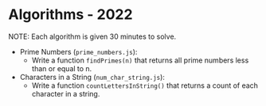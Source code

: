 # Algorithms - 2022

NOTE: Each algorithm is given 30 minutes to solve.

- Prime Numbers (`prime_numbers.js`): 
  - Write a function `findPrimes(n)` that returns all prime numbers less than or equal to n.
- Characters in a String (`num_char_string.js`):
  - Write a function `countLettersInString()` that returns a count of each character in a string.
